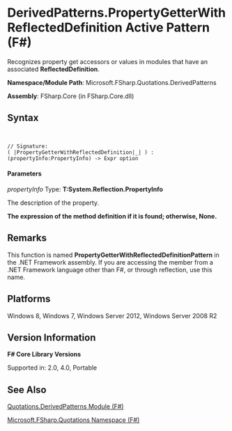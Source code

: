 # DerivedPatterns.PropertyGetterWithReflectedDefinition Active Pattern (F#)

Recognizes property get accessors or values in modules that have an associated **ReflectedDefinition**.

**Namespace/Module Path**: Microsoft.FSharp.Quotations.DerivedPatterns

**Assembly**: FSharp.Core (in FSharp.Core.dll)


## Syntax


```


// Signature:
( |PropertyGetterWithReflectedDefinition|_| ) : (propertyInfo:PropertyInfo) -> Expr option

```



#### Parameters
*propertyInfo*
Type: **T:System.Reflection.PropertyInfo**


The description of the property.



**The expression of the method definition if it is found; otherwise, None.**
## Remarks
This function is named **PropertyGetterWithReflectedDefinitionPattern** in the .NET Framework assembly. If you are accessing the member from a .NET Framework language other than F#, or through reflection, use this name.


## Platforms
Windows 8, Windows 7, Windows Server 2012, Windows Server 2008 R2


## Version Information
**F# Core Library Versions**

Supported in: 2.0, 4.0, Portable




## See Also
[Quotations.DerivedPatterns Module &#40;F&#35;&#41;](Quotations.DerivedPatterns+Module+%28FSharp%29.md)

[Microsoft.FSharp.Quotations Namespace &#40;F&#35;&#41;](Microsoft.FSharp.Quotations+Namespace+%28FSharp%29.md)

